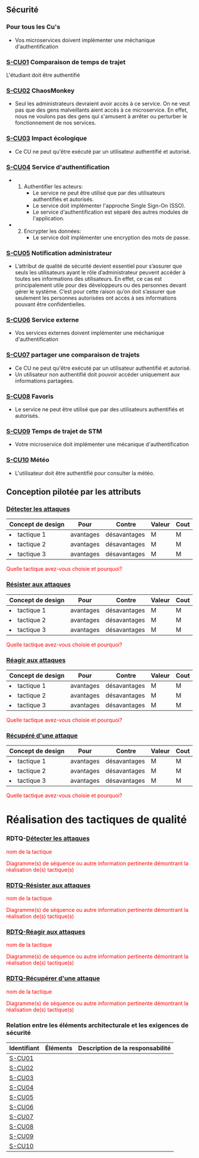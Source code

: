 ## Sécurité

### Pour tous les Cu's
- Vos microservices doivent implémenter une méchanique d'authentification


### [S-CU01](#cu01) Comparaison de temps de trajet
L'étudiant doit être authentifié

### [S-CU02](#cu02) ChaosMonkey
- Seul les administrateurs devraient avoir accès à ce service.  On ne veut pas que des gens malveillants aient accès à ce microservice. En effet, nous ne voulons pas des gens qui s'amusent à arrêter ou perturber le fonctionnement de nos services.

### [S-CU03](#cu03) Impact écologique 
- Ce CU ne peut qu'être exécuté par un utilisateur authentifié et autorisé.

### [S-CU04](#cu04) Service d'authentification
- 1. Authentifier les acteurs: 
      - Le service ne peut être utilisé que par des utilisateurs authentifiés et autorisés.
      -  Le service doit implémenter l'approche Single Sign-On (SSO).
      - Le service d'authentification est séparé des autres modules de l'application.
- 2. Encrypter les données:
      -  Le service doit implémenter une encryption des mots de passe.

### [S-CU05](#cu05) Notification administrateur
- L’attribut de qualité de sécurité devient essentiel pour s’assurer que seuls les utilisateurs ayant le rôle d’administrateur peuvent accéder à toutes ses informations des utilisateurs. En effet, ce cas est principalement utile pour des développeurs ou des personnes devant gérer le système. C’est pour cette raison qu’on doit s’assurer que seulement les personnes autorisées ont accès à ses informations pouvant être confidentielles.

### [S-CU06](#cu06) Service externe
- Vos services externes doivent implémenter une méchanique d'authentification

### [S-CU07](#cu07) partager une comparaison de trajets
- Ce CU ne peut qu'être exécuté par un utilisateur authentifié et autorisé.
- Un utilisateur non authentifié doit pouvoir accéder uniquement aux informations partagées.

### [S-CU08](#cu08) Favoris
- Le service ne peut être utilisé que par des utilisateurs authentifiés et autorisés.

### [S-CU09](#cu09) Temps de trajet de STM
- Votre microservice doit implémenter une mécanique d'authentification
  
### [S-CU10](#cu10) Météo
- L'utilisateur doit être authentifié pour consulter la météo.

## Conception pilotée par les attributs

### [Détecter les attaques](#rdtq-détecter-les-attaques)
<div class="concept securite">

|Concept de design| Pour | Contre| Valeur | Cout|
|-----------------|------|-------|--------|-----|
| <li>tactique 1</li>|avantages| désavantages|M|M|
| <li>tactique 2</li>|avantages| désavantages|M|M|
| <li>tactique 3</li>|avantages| désavantages|M|M|
</div>
<span style="color:red">Quelle tactique avez-vous choisie et pourquoi?</span>

### [Résister aux attaques](#rdtq-résister-aux-attaques)
<div class="concept securite">

|Concept de design| Pour | Contre| Valeur | Cout|
|-----------------|------|-------|--------|-----|
| <li>tactique 1</li>|avantages| désavantages|M|M|
| <li>tactique 2</li>|avantages| désavantages|M|M|
| <li>tactique 3</li>|avantages| désavantages|M|M|
</div>
<span style="color:red">Quelle tactique avez-vous choisie et pourquoi?</span>


### [Réagir aux attaques](#rdtq-réagir-aux-attaques)
<div class="concept securite">

|Concept de design| Pour | Contre| Valeur | Cout|
|-----------------|------|-------|--------|-----|
| <li>tactique 1</li>|avantages| désavantages|M|M|
| <li>tactique 2</li>|avantages| désavantages|M|M|
| <li>tactique 3</li>|avantages| désavantages|M|M|
</div>
<span style="color:red">Quelle tactique avez-vous choisie et pourquoi?</span>

### [Récupéré d'une attaque](#rdtq-récupérer-dune-attaque)
<div class="concept securite">

|Concept de design| Pour | Contre| Valeur | Cout|
|-----------------|------|-------|--------|-----|
| <li>tactique 1</li>|avantages| désavantages|M|M|
| <li>tactique 2</li>|avantages| désavantages|M|M|
| <li>tactique 3</li>|avantages| désavantages|M|M|
</div>
<span style="color:red">Quelle tactique avez-vous choisie et pourquoi?</span>

# Réalisation des tactiques de qualité

### RDTQ-[Détecter les attaques](#détecter-les-attaques)
   <span style="color:red">nom de la tactique</span>
  
  <span style="color:red">Diagramme(s) de séquence ou autre information pertinente démontrant la réalisation de(s) tactique(s)</span>

### [RDTQ-Résister aux attaques](#résister-aux-attaques)
  <span style="color:red">nom de la tactique</span>
  
  <span style="color:red">Diagramme(s) de séquence ou autre information pertinente démontrant la réalisation de(s) tactique(s)</span>

### [RDTQ-Réagir aux attaques](#réagir-aux-attaques)
  <span style="color:red">nom de la tactique</span>
  
  <span style="color:red">Diagramme(s) de séquence ou autre information pertinente démontrant la réalisation de(s) tactique(s)</span>

### [RDTQ-Récupérer d'une attaque](#récupérer-dune-attaque)
  <span style="color:red">nom de la tactique</span>
  
  <span style="color:red">Diagramme(s) de séquence ou autre information pertinente démontrant la réalisation de(s) tactique(s)</span>

 
### Relation entre les éléments architecturale et les exigences de sécurité

|Identifiant|Éléments|Description de la responsabilité|
|-----------|--------|-------------------------------|
|[S-CU01](#s-cu01) | |
|[S-CU02](#s-cu02) | |
|[S-CU03](#s-cu03) | |
|[S-CU04](#s-cu04) | |
|[S-CU05](#s-cu05) | |
|[S-CU06](#s-cu06) | |
|[S-CU07](#s-cu07) | |
|[S-CU08](#s-cu08) | |
|[S-CU09](#s-cu09) | |
|[S-CU10](#s-cu10) | | 
